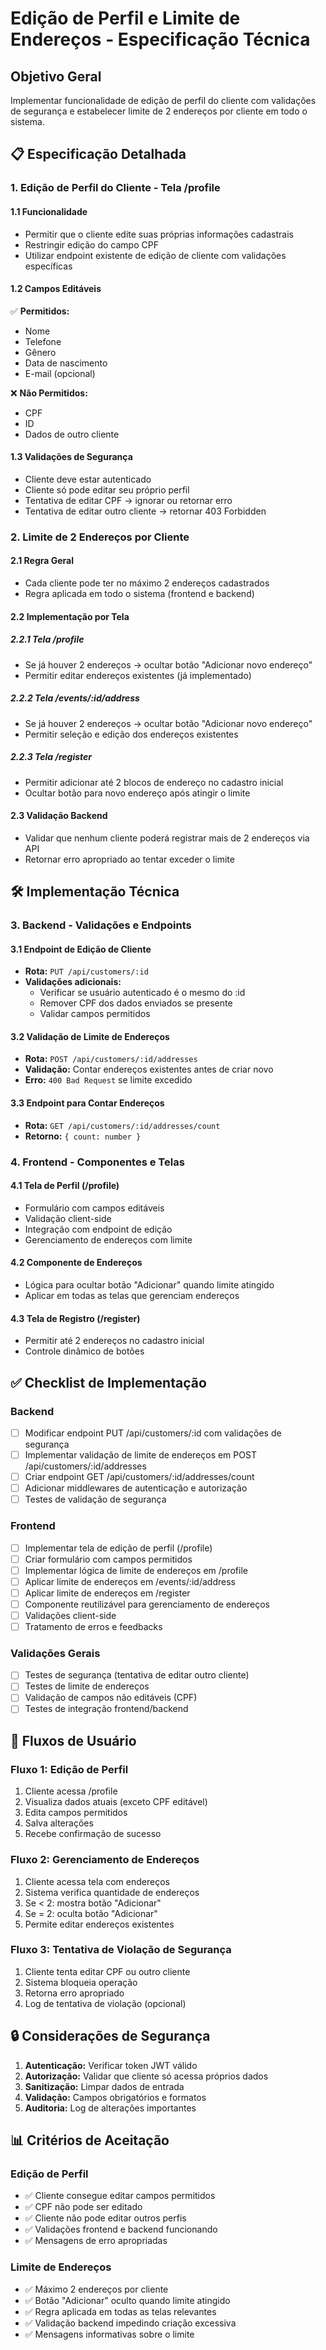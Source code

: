 # Edição de Perfil e Limite de Endereços - Especificação Técnica

## Objetivo Geral
Implementar funcionalidade de edição de perfil do cliente com validações de segurança e estabelecer limite de 2 endereços por cliente em todo o sistema.

## 📋 Especificação Detalhada

### 1. Edição de Perfil do Cliente - Tela /profile

#### 1.1 Funcionalidade
- Permitir que o cliente edite suas próprias informações cadastrais
- Restringir edição do campo CPF
- Utilizar endpoint existente de edição de cliente com validações específicas

#### 1.2 Campos Editáveis
✅ **Permitidos:**
- Nome
- Telefone 
- Gênero
- Data de nascimento
- E-mail (opcional)

❌ **Não Permitidos:**
- CPF
- ID
- Dados de outro cliente

#### 1.3 Validações de Segurança
- Cliente deve estar autenticado
- Cliente só pode editar seu próprio perfil
- Tentativa de editar CPF → ignorar ou retornar erro
- Tentativa de editar outro cliente → retornar 403 Forbidden

### 2. Limite de 2 Endereços por Cliente

#### 2.1 Regra Geral
- Cada cliente pode ter no máximo 2 endereços cadastrados
- Regra aplicada em todo o sistema (frontend e backend)

#### 2.2 Implementação por Tela

##### 2.2.1 Tela /profile
- Se já houver 2 endereços → ocultar botão "Adicionar novo endereço"
- Permitir editar endereços existentes (já implementado)

##### 2.2.2 Tela /events/:id/address
- Se já houver 2 endereços → ocultar botão "Adicionar novo endereço"
- Permitir seleção e edição dos endereços existentes

##### 2.2.3 Tela /register
- Permitir adicionar até 2 blocos de endereço no cadastro inicial
- Ocultar botão para novo endereço após atingir o limite

#### 2.3 Validação Backend
- Validar que nenhum cliente poderá registrar mais de 2 endereços via API
- Retornar erro apropriado ao tentar exceder o limite

## 🛠️ Implementação Técnica

### 3. Backend - Validações e Endpoints

#### 3.1 Endpoint de Edição de Cliente
- **Rota:** `PUT /api/customers/:id`
- **Validações adicionais:**
  - Verificar se usuário autenticado é o mesmo do :id
  - Remover CPF dos dados enviados se presente
  - Validar campos permitidos

#### 3.2 Validação de Limite de Endereços
- **Rota:** `POST /api/customers/:id/addresses`
- **Validação:** Contar endereços existentes antes de criar novo
- **Erro:** `400 Bad Request` se limite excedido

#### 3.3 Endpoint para Contar Endereços
- **Rota:** `GET /api/customers/:id/addresses/count`
- **Retorno:** `{ count: number }`

### 4. Frontend - Componentes e Telas

#### 4.1 Tela de Perfil (/profile)
- Formulário com campos editáveis
- Validação client-side
- Integração com endpoint de edição
- Gerenciamento de endereços com limite

#### 4.2 Componente de Endereços
- Lógica para ocultar botão "Adicionar" quando limite atingido
- Aplicar em todas as telas que gerenciam endereços

#### 4.3 Tela de Registro (/register)
- Permitir até 2 endereços no cadastro inicial
- Controle dinâmico de botões

## ✅ Checklist de Implementação

### Backend
- [ ] Modificar endpoint PUT /api/customers/:id com validações de segurança
- [ ] Implementar validação de limite de endereços em POST /api/customers/:id/addresses
- [ ] Criar endpoint GET /api/customers/:id/addresses/count
- [ ] Adicionar middlewares de autenticação e autorização
- [ ] Testes de validação de segurança

### Frontend
- [ ] Implementar tela de edição de perfil (/profile)
- [ ] Criar formulário com campos permitidos
- [ ] Implementar lógica de limite de endereços em /profile
- [ ] Aplicar limite de endereços em /events/:id/address
- [ ] Aplicar limite de endereços em /register
- [ ] Componente reutilizável para gerenciamento de endereços
- [ ] Validações client-side
- [ ] Tratamento de erros e feedbacks

### Validações Gerais
- [ ] Testes de segurança (tentativa de editar outro cliente)
- [ ] Testes de limite de endereços
- [ ] Validação de campos não editáveis (CPF)
- [ ] Testes de integração frontend/backend

## 📱 Fluxos de Usuário

### Fluxo 1: Edição de Perfil
1. Cliente acessa /profile
2. Visualiza dados atuais (exceto CPF editável)
3. Edita campos permitidos
4. Salva alterações
5. Recebe confirmação de sucesso

### Fluxo 2: Gerenciamento de Endereços
1. Cliente acessa tela com endereços
2. Sistema verifica quantidade de endereços
3. Se < 2: mostra botão "Adicionar"
4. Se = 2: oculta botão "Adicionar"
5. Permite editar endereços existentes

### Fluxo 3: Tentativa de Violação de Segurança
1. Cliente tenta editar CPF ou outro cliente
2. Sistema bloqueia operação
3. Retorna erro apropriado
4. Log de tentativa de violação (opcional)

## 🔒 Considerações de Segurança

1. **Autenticação:** Verificar token JWT válido
2. **Autorização:** Validar que cliente só acessa próprios dados
3. **Sanitização:** Limpar dados de entrada
4. **Validação:** Campos obrigatórios e formatos
5. **Auditoria:** Log de alterações importantes

## 📊 Critérios de Aceitação

### Edição de Perfil
- ✅ Cliente consegue editar campos permitidos
- ✅ CPF não pode ser editado
- ✅ Cliente não pode editar outros perfis
- ✅ Validações frontend e backend funcionando
- ✅ Mensagens de erro apropriadas

### Limite de Endereços
- ✅ Máximo 2 endereços por cliente
- ✅ Botão "Adicionar" oculto quando limite atingido
- ✅ Regra aplicada em todas as telas relevantes
- ✅ Validação backend impedindo criação excessiva
- ✅ Mensagens informativas sobre o limite